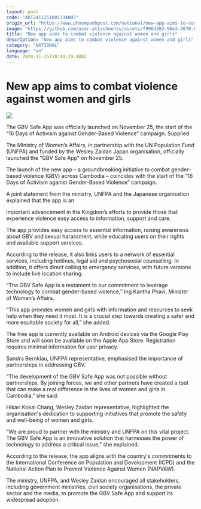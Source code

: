 ```yaml
---
layout: post
code: "ART2411251001J34NU5"
origin_url: "https://www.phnompenhpost.com/national/new-app-aims-to-combat-violence-against-women-and-girls"
image: "https://github.com/user-attachments/assets/f996d283-96e3-4670-879e-0c306de9da5e"
title: "New app aims to combat violence against women and girls"
description: "​​New app aims to combat violence against women and girls​"
category: "NATIONAL"
language: "en"
date: 2024-11-25T10:44:29.488Z
---
```


# New app aims to combat violence against women and girls

![](https://github.com/user-attachments/assets/2653c974-a67e-419e-93f8-fa72857e2bec)

The GBV Safe App was officially launched on November 25, the start of the “16 Days of Activism against Gender-Based Violence” campaign. Supplied

The Ministry of Women’s Affairs, in partnership with the UN Population Fund (UNFPA) and funded by the Wesley Zaidan Japan organisation, officially launched the “GBV Safe App” on November 25.

The launch of the new app – a groundbreaking initiative to combat gender-based violence (GBV) across Cambodia – coincides with the start of the “16 Days of Activism against Gender-Based Violence” campaign.

A joint statement from the ministry, UNFPA and the Japanese organisation explained that the app is an 

important advancement in the Kingdom’s efforts to provide those that experience violence easy access to information, support and care. 

The app provides easy access to essential information, raising awareness about GBV and sexual harassment, while educating users on their rights and available support services.

According to the release, it also links users to a network of essential services, including hotlines, legal aid and psychosocial counselling. In addition, it offers direct calling to emergency services, with future versions to include live location sharing.

“The GBV Safe App is a testament to our commitment to leverage technology to combat gender-based violence,” Ing Kantha Phavi, Minister of Women’s Affairs.

“This app provides women and girls with information and resources to seek help when they need it most. It is a crucial step towards creating a safer and more equitable society for all,” she added.

The free app is currently available on Android devices via the Google Play Store and will soon be available on the Apple App Store. Registration requires minimal information for user privacy.

Sandra Bernklau, UNFPA representative, emphasised the importance of partnerships in addressing GBV.

“The development of the GBV Safe App was not possible without partnerships. By joining forces, we and other partners have created a tool that can make a real difference in the lives of women and girls in Cambodia,” she said.

Hikari Kokai Chang, Wesley Zaidan representative, highlighted the organisation's dedication to supporting initiatives that promote the safety and well-being of women and girls. 

“We are proud to partner with the ministry and UNFPA on this vital project. The GBV Safe App is an innovative solution that harnesses the power of technology to address a critical issue,” she explained.

According to the release, the app aligns with the country's commitments to the International Conference on Population and Development (ICPD) and the National Action Plan to Prevent Violence Against Women (NAPVAW). 

The ministry, UNFPA, and Wesley Zaidan encouraged all stakeholders, including government ministries, civil society organisations, the private sector and the media, to promote the GBV Safe App and support its widespread adoption.